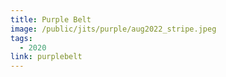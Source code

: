 ```yaml
---
title: Purple Belt
image: /public/jits/purple/aug2022_stripe.jpeg
tags:
  - 2020
link: purplebelt
---
```

